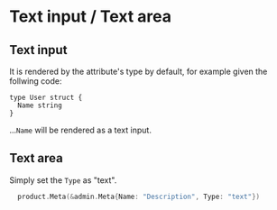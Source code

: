 # Text input / Text area

## Text input

It is rendered by the attribute's type by default, for example given the follwing code:

```
type User struct {
  Name string
}
```

...`Name` will be rendered as a text input.

## Text area

Simply set the `Type` as "text".

```go
  product.Meta(&admin.Meta{Name: "Description", Type: "text"})
```
